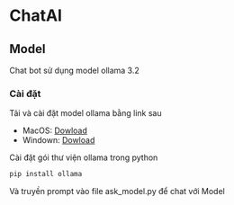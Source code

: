 # ChatAI
## Model
Chat bot sử dụng model ollama 3.2
### Cài đặt
Tải và cài đặt model ollama bằng link sau
- MacOS: [Dowload](https://ollama.com/download/Ollama-darwin.zip)
- Windown: [Dowload](https://ollama.com/download/OllamaSetup.exe)

Cài đặt gói thư viện ollama trong python
```python
pip install ollama
```
Và truyền prompt vào file ask_model.py để chat với Model
